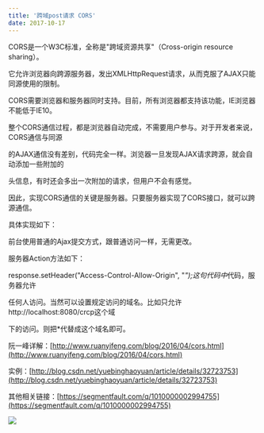 ```yaml
---
title: '跨域post请求 CORS'
date: 2017-10-17
---   
```

CORS是一个W3C标准，全称是"跨域资源共享"（Cross-origin resource sharing）。  

它允许浏览器向跨源服务器，发出XMLHttpRequest请求，从而克服了AJAX只能同源使用的限制。
  

CORS需要浏览器和服务器同时支持。目前，所有浏览器都支持该功能，IE浏览器不能低于IE10。  

整个CORS通信过程，都是浏览器自动完成，不需要用户参与。对于开发者来说，CORS通信与同源  

的AJAX通信没有差别，代码完全一样。浏览器一旦发现AJAX请求跨源，就会自动添加一些附加的  

头信息，有时还会多出一次附加的请求，但用户不会有感觉。  

因此，实现CORS通信的关键是服务器。只要服务器实现了CORS接口，就可以跨源通信。  
  

具体实现如下：  

 前台使用普通的Ajax提交方式，跟普通访问一样，无需更改。  

服务器Action方法如下：  

 response.setHeader("Access-Control-Allow-Origin", "*");这句代码中*代码，服务器允许  

 任何人访问。当然可以设置规定访问的域名。比如只允许http://localhost:8080/crcp这个域  

下的访问。则把\*代替成这个域名即可。

阮一峰详解：[http://www.ruanyifeng.com/blog/2016/04/cors.html](http://www.ruanyifeng.com/blog/2016/04/cors.html)

实例：[http://blog.csdn.net/yuebinghaoyuan/article/details/32723753](http://blog.csdn.net/yuebinghaoyuan/article/details/32723753)

其他相关链接：[https://segmentfault.com/q/1010000002994755](https://segmentfault.com/q/1010000002994755)

[![](https://img-blog.csdn.net/20171017142200581?watermark/2/text/aHR0cDovL2Jsb2cuY3Nkbi5uZXQveHV0b25nYmFv/font/5a6L5L2T/fontsize/400/fill/I0JBQkFCMA/dissolve/70/gravity/Center)](https://segmentfault.com/q/1010000002994755)